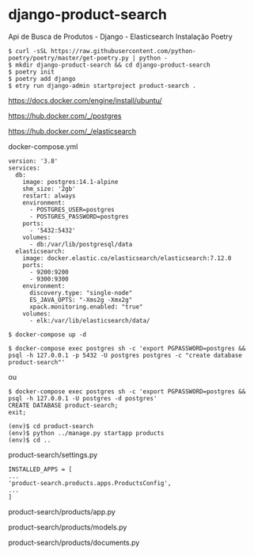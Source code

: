 # django-product-search
Api de Busca de Produtos - Django - Elasticsearch
Instalação Poetry

```
$ curl -sSL https://raw.githubusercontent.com/python-poetry/poetry/master/get-poetry.py | python -
$ mkdir django-product-search && cd django-product-search
$ poetry init
$ poetry add django
$ etry run django-admin startproject product-search .
```

https://docs.docker.com/engine/install/ubuntu/

https://hub.docker.com/_/postgres

https://hub.docker.com/_/elasticsearch

docker-compose.yml
```
version: '3.8'
services:
  db:
    image: postgres:14.1-alpine
    shm_size: '2gb'
    restart: always    
    environment:
      - POSTGRES_USER=postgres
      - POSTGRES_PASSWORD=postgres
    ports:
      - '5432:5432'
    volumes: 
      - db:/var/lib/postgresql/data
  elasticsearch:
    image: docker.elastic.co/elasticsearch/elasticsearch:7.12.0
    ports:
      - 9200:9200
      - 9300:9300
    environment:
      discovery.type: "single-node"
      ES_JAVA_OPTS: "-Xms2g -Xmx2g"
      xpack.monitoring.enabled: "true"
    volumes:
      - elk:/var/lib/elasticsearch/data/
```

```  
$ docker-compose up -d
```  

```  
$ docker-compose exec postgres sh -c 'export PGPASSWORD=postgres && psql -h 127.0.0.1 -p 5432 -U postgres postgres -c "create database product-search"'
```

ou 

```
$ docker-compose exec postgres sh -c 'export PGPASSWORD=postgres && psql -h 127.0.0.1 -U postgres -d postgres'
CREATE DATABASE product-search;
exit;
```

```  
(env)$ cd product-search
(env)$ python ../manage.py startapp products
(env)$ cd ..
```  

product-search/settings.py
```  
INSTALLED_APPS = [
...
'product-search.products.apps.ProductsConfig',
...
]
```  
product-search/products/app.py

product-search/products/models.py

product-search/products/documents.py





